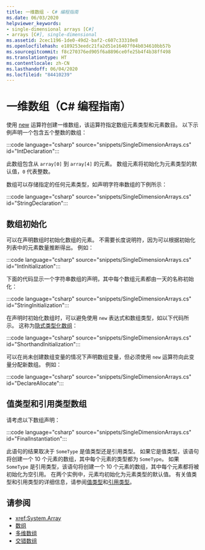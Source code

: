 ```yaml
---
title: 一维数组 - C# 编程指南
ms.date: 06/03/2020
helpviewer_keywords:
- single-dimensional arrays [C#]
- arrays [C#], single-dimensional
ms.assetid: 2cec1196-1de0-49d2-baf2-c607c33310e8
ms.openlocfilehash: e189253eedc21fa2d51e16407f04b034610bb57b
ms.sourcegitcommit: f8c270376ed905f6a8896ce0fe25b4f4b38ff498
ms.translationtype: HT
ms.contentlocale: zh-CN
ms.lasthandoff: 06/04/2020
ms.locfileid: "84410239"
---
```

# <a name="single-dimensional-arrays-c-programming-guide"></a>一维数组（C# 编程指南）

使用 [new](../../language-reference/operators/new-operator.md) 运算符创建一维数组，该运算符指定数组元素类型和元素数目。 以下示例声明一个包含五个整数的数组：

:::code language="csharp" source="snippets/SingleDimensionArrays.cs" id="IntDeclaration":::

此数组包含从 `array[0]` 到 `array[4]` 的元素。 数组元素将初始化为元素类型的默认值，`0` 代表整数。

数组可以存储指定的任何元素类型，如声明字符串数组的下例所示：

:::code language="csharp" source="snippets/SingleDimensionArrays.cs" id="StringDeclaration":::

## <a name="array-initialization"></a>数组初始化

可以在声明数组时初始化数组的元素。 不需要长度说明符，因为可以根据初始化列表中的元素数量推断得出。 例如：

:::code language="csharp" source="snippets/SingleDimensionArrays.cs" id="IntInitialization":::

下面的代码显示一个字符串数组的声明，其中每个数组元素都由一天的名称初始化：

:::code language="csharp" source="snippets/SingleDimensionArrays.cs" id="StringInitialization":::
  
在声明时初始化数组时，可以避免使用 `new` 表达式和数组类型，如以下代码所示。 这称为[隐式类型化数组](implicitly-typed-arrays.md)：

:::code language="csharp" source="snippets/SingleDimensionArrays.cs" id="ShorthandInitialization":::

可以在尚未创建数组变量的情况下声明数组变量，但必须使用 `new` 运算符向此变量分配新数组。 例如：

:::code language="csharp" source="snippets/SingleDimensionArrays.cs" id="DeclareAllocate":::

## <a name="value-type-and-reference-type-arrays"></a>值类型和引用类型数组

请考虑以下数组声明：  

:::code language="csharp" source="snippets/SingleDimensionArrays.cs" id="FinalInstantiation":::

此语句的结果取决于 `SomeType` 是值类型还是引用类型。 如果它是值类型，该语句将创建一个 10 个元素的数组，其中每个元素的类型都为 `SomeType`。 如果 `SomeType` 是引用类型，该语句将创建一个 10 个元素的数组，其中每个元素都将被初始化为空引用。 在两个实例中，元素均初始化为元素类型的默认值。 有关值类型和引用类型的详细信息，请参阅[值类型](../../language-reference/builtin-types/value-types.md)和[引用类型](../../language-reference/keywords/reference-types.md)。
  
## <a name="see-also"></a>请参阅

- <xref:System.Array>
- [数组](./index.md)
- [多维数组](./multidimensional-arrays.md)
- [交错数组](./jagged-arrays.md)
